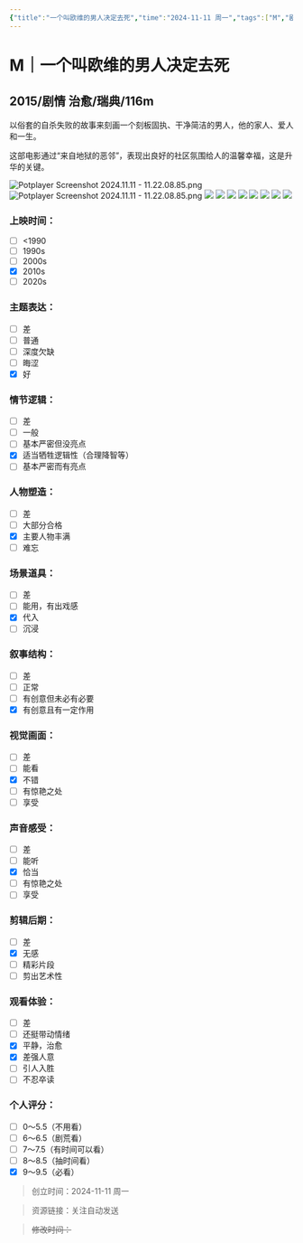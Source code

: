 ```yaml
---
{"title":"一个叫欧维的男人决定去死","time":"2024-11-11 周一","tags":["M","剧情","治愈"],"rating":9,"豆瓣":8.9,"dg-publish":true,"permalink":"/300 评价/M/新近看过/一个叫欧维的男人决定去死/","dgPassFrontmatter":true,"created":"2024-11-11T16:16:32.550+08:00","updated":"2024-11-11T16:59:38.371+08:00"}
---
```


# M｜一个叫欧维的男人决定去死
## 2015/剧情 治愈/瑞典/116m
以俗套的自杀失败的故事来刻画一个刻板固执、干净简洁的男人，他的家人、爱人和一生。

这部电影通过“来自地狱的恶邻”，表现出良好的社区氛围给人的温馨幸福，这是升华的关键。

![Potplayer Screenshot 2024.11.11 - 11.22.08.85.png](https://raw.githubusercontent.com/dolanjiang/Image-Jiang/main/202411111651669.jpg)
![Potplayer Screenshot 2024.11.11 - 11.22.08.85.png](https://raw.githubusercontent.com/dolanjiang/Image-Jiang/main/202411111651696.jpg)
![](https://raw.githubusercontent.com/dolanjiang/Image-Jiang/main/202411111653196.jpg)
![](https://raw.githubusercontent.com/dolanjiang/Image-Jiang/main/202411111653226.jpg)
![](https://raw.githubusercontent.com/dolanjiang/Image-Jiang/main/202411111653260.jpg)
![](https://raw.githubusercontent.com/dolanjiang/Image-Jiang/main/202411111653286.jpg)
![](https://raw.githubusercontent.com/dolanjiang/Image-Jiang/main/202411111653319.jpg)
![](https://raw.githubusercontent.com/dolanjiang/Image-Jiang/main/202411111653349.jpg)
![](https://raw.githubusercontent.com/dolanjiang/Image-Jiang/main/202411111653377.jpg)
![](https://raw.githubusercontent.com/dolanjiang/Image-Jiang/main/202411111653403.jpg)
### 上映时间：
- [ ] <1990
- [ ] 1990s
- [ ] 2000s
- [x] 2010s
- [ ] 2020s
### 主题表达：
- [ ] 差
- [ ] 普通
- [ ] 深度欠缺
- [ ] 晦涩
- [x] 好
### 情节逻辑：
- [ ] 差
- [ ] 一般
- [ ] 基本严密但没亮点
- [x] 适当牺牲逻辑性（合理降智等）
- [ ] 基本严密而有亮点
### 人物塑造：
- [ ] 差
- [ ] 大部分合格
- [x] 主要人物丰满
- [ ] 难忘
### 场景道具：
- [ ] 差
- [ ] 能用，有出戏感
- [x] 代入
- [ ] 沉浸
### 叙事结构：
- [ ] 差
- [ ] 正常
- [ ] 有创意但未必有必要
- [x] 有创意且有一定作用
### 视觉画面：
- [ ] 差
- [ ] 能看
- [x] 不错
- [ ] 有惊艳之处
- [ ] 享受
### 声音感受：
- [ ] 差
- [ ] 能听
- [x] 恰当
- [ ] 有惊艳之处
- [ ] 享受
### 剪辑后期：
- [ ] 差
- [x] 无感
- [ ] 精彩片段
- [ ] 剪出艺术性
### 观看体验：
- [ ] 差
- [ ] 还挺带动情绪
- [x] 平静，治愈
- [x] 差强人意
- [ ] 引人入胜
- [ ] 不忍卒读
### 个人评分：
- [ ] 0～5.5（不用看）
- [ ] 6～6.5（剧荒看）
- [ ] 7～7.5（有时间可以看）
- [ ] 8～8.5（抽时间看）
- [x] 9～9.5（必看）

>创立时间：2024-11-11 周一

>资源链接：关注自动发送

>~~修改时间：~~



